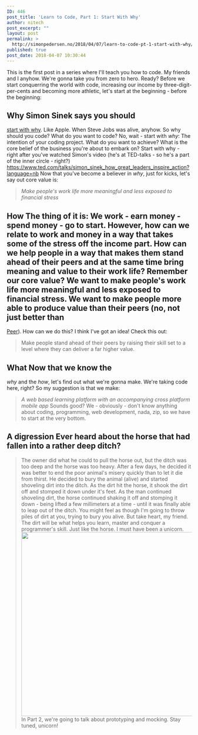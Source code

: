 ```yaml
---
ID: 446
post_title: 'Learn to Code, Part 1: Start With Why'
author: nitech
post_excerpt: ""
layout: post
permalink: >
  http://simonpedersen.no/2018/04/07/learn-to-code-pt-1-start-with-why/
published: true
post_date: 2018-04-07 10:30:44
---
```

This is the first post in a series where I'll teach you how to code. My friends and I anyhow. We're gonna take you from zero to hero. Ready? Before we start conquerring the world with code, increasing our income by three-digit-per-cents and becoming more athletic, let's start at the beginning - before the beginning: 
## Why Simon Sinek says you should 

[start with why][1]. Like Apple. When Steve Jobs was alive, anyhow. So why should you code? What do you want to code? No, wait - start with *why*: The intention of your coding project. What do you want to achieve? What is the core belief of the business you're about to embark on? Start with why - right after you've watched Simon's video (he's at TED-talks - so he's a part of the inner circle - right?) https://www.ted.com/talks/simon_sinek_how_great_leaders_inspire_action?language=nb Now that you've become a believer in *why*, just for kicks, let's say out core value is: 
> *Make people's work life more meaningful and less exposed to financial stress*
## How The thing of it is: We work - earn money - spend money - go to start. However, how can we relate to work and money in a way that takes some of the stress off the income part. How can we help people in a way that makes them stand ahead of their peers and at the same time bring meaning and value to their work life? Remember our core value? We want to make people's work life more meaningful and less exposed to financial stress. We want to make people more able to produce value than their peers (no, not just better than 

[Peer][2]). How can we do this? I think I've got an idea! Check this out: 
> Make people stand ahead of their peers by raising their skill set to a level where they can deliver a far higher value.
## What Now that we know the 

*why* and the *how*, let's find out what we're gonna make. We're taking code here, right? So my suggestion is that we make: 
> *A web based learning platform with an accompanying cross platform mobile app* Sounds good? We - obviously - don't know anything about coding, programming, web development, nada, zip, so we have to start at the very bottom. 
## A digression Ever heard about the horse that had fallen into a rather deep ditch? 

> The owner did what he could to pull the horse out, but the ditch was too deep and the horse was too heavy. After a few days, he decided it was better to end the poor animal's misery quickly than to let it die from thirst. He decided to bury the animal (alive) and started shoveling dirt into the ditch. As the dirt hit the horse, it shook the dirt off and stomped it down under it's feet. As the man continued shoveling dirt, the horse continued shaking it off and stomping it down - being lifted a few millimeters at a time - until it was finally able to leap out of the ditch. You might feel as though I'm going to throw piles of dirt at you, trying to bury you alive. But take heart, my friend. The dirt will be what helps you learn, master and conquer a programmer's skill. Just like the horse. I must have been a unicorn. [<img class="size-full wp-image-459 aligncenter" src="http://simonpedersen.no/wp-content/uploads/2018/04/Be-a-unicorn.jpg" alt="" width="500" height="500" />][3] In Part 2, we're going to talk about prototyping and mocking. Stay tuned, unicorn!

 [1]: https://startwithwhy.com/
 [2]: https://www.google.no/search?q=Peer+gynt&safe=active&source=lnms&tbm=isch&sa=X&ved=0ahUKEwiS44yLzKbaAhVkDZoKHbVWBsIQ_AUICigB&biw=1278&bih=1289
 [3]: http://simonpedersen.no/wp-content/uploads/2018/04/Be-a-unicorn.jpg